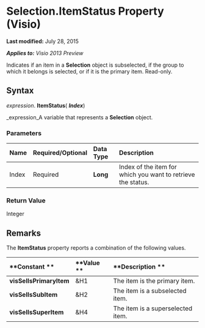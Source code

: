 
# Selection.ItemStatus Property (Visio)

 **Last modified:** July 28, 2015

 _**Applies to:** Visio 2013 Preview_

Indicates if an item in a  **Selection** object is subselected, if the group to which it belongs is selected, or if it is the primary item. Read-only.


## Syntax

 _expression_. **ItemStatus**( **_Index_**)

 _expression_A variable that represents a  **Selection** object.


### Parameters



|**Name**|**Required/Optional**|**Data Type**|**Description**|
|:-----|:-----|:-----|:-----|
|Index|Required| **Long**|Index of the item for which you want to retrieve the status.|

### Return Value

Integer


## Remarks

The  **ItemStatus** property reports a combination of the following values.



|**Constant **|**Value **|**Description **|
|:-----|:-----|:-----|
| **visSelIsPrimaryItem**|&amp;H1 |The item is the primary item. |
| **visSelIsSubItem**|&amp;H2 |The item is a subselected item. |
| **visSelIsSuperItem**|&amp;H4 |The item is a superselected item. |
